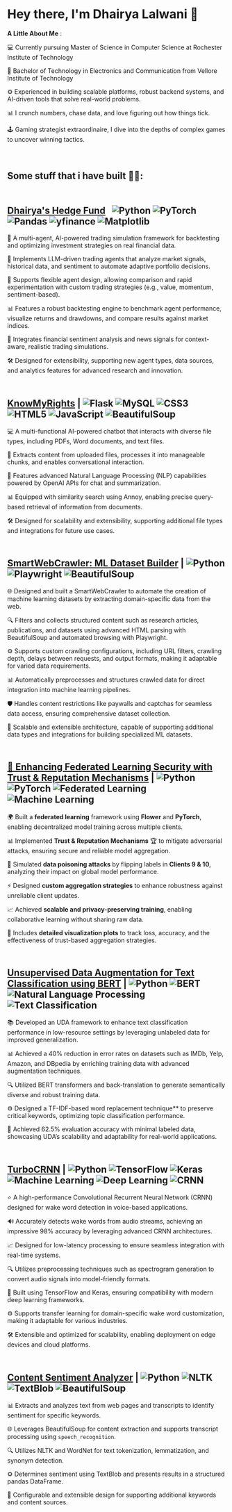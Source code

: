 # **Hey there, I'm Dhairya Lalwani 👋** #

 **A Little About Me** :
 
💻  Currently pursuing Master of Science in Computer Science at Rochester Institute of Technology

🔋 Bachelor of Technology in Electronics and Communication from Vellore Institute of Technology

⚙️ Experienced in building scalable platforms, robust backend systems, and AI-driven tools that solve real-world problems. 

📊 I crunch numbers, chase data, and love figuring out how things tick.

🕹️ Gaming strategist extraordinaire, I dive into the depths of complex games to uncover winning tactics.  <br><br><br>



## **Some stuff that i have built 👷‍♂️:** ##

## <br>[Dhairya's Hedge Fund](https://github.com/dhairya1702/Dhairya-s-Hedge-Fund) &nbsp; ![Python](https://img.shields.io/badge/Python-3776AB?style=plastic&logo=python&logoColor=white) ![PyTorch](https://img.shields.io/badge/PyTorch-EE4C2C?style=plastic&logo=pytorch&logoColor=white) ![Pandas](https://img.shields.io/badge/Pandas-150458?style=plastic&logo=pandas&logoColor=white) ![yfinance](https://img.shields.io/badge/yfinance-003262?style=plastic&logo=yahoo&logoColor=white) ![Matplotlib](https://img.shields.io/badge/Matplotlib-11557c?style=plastic&logo=plotly&logoColor=white) ##

💸 A multi-agent, AI-powered trading simulation framework for backtesting and optimizing investment strategies on real financial data.

🤖 Implements LLM-driven trading agents that analyze market signals, historical data, and sentiment to automate adaptive portfolio decisions.

🔄 Supports flexible agent design, allowing comparison and rapid experimentation with custom trading strategies (e.g., value, momentum, sentiment-based).

📊 Features a robust backtesting engine to benchmark agent performance, visualize returns and drawdowns, and compare results against market indices.

🧠 Integrates financial sentiment analysis and news signals for context-aware, realistic trading simulations.

🛠️ Designed for extensibility, supporting new agent types, data sources, and analytics features for advanced research and innovation.


## <br>[KnowMyRights](https://github.com/dhairya1702/FileWhisperer) | ![Flask](https://img.shields.io/badge/Flask-000000?style=plastic&logo=flask&logoColor=white) ![MySQL](https://img.shields.io/badge/MySQL-4479A1?style=plastic&logo=mysql&logoColor=white) ![CSS3](https://img.shields.io/badge/CSS3-1572B6?style=plastic&logo=css3&logoColor=white) ![HTML5](https://img.shields.io/badge/HTML5-E34F26?style=plastic&logo=html5&logoColor=white) ![JavaScript](https://img.shields.io/badge/JavaScript-F7DF1E?style=plastic&logo=javascript&logoColor=black) ![BeautifulSoup](https://img.shields.io/badge/BeautifulSoup-8FC440?style=plastic&logo=beautifulsoup&logoColor=white) ##

💻 A multi-functional AI-powered chatbot that interacts with diverse file types, including PDFs, Word documents, and text files.

📂 Extracts content from uploaded files, processes it into manageable chunks, and enables conversational interaction.

🚀 Features advanced Natural Language Processing (NLP) capabilities powered by OpenAI APIs for chat and summarization.

📊 Equipped with similarity search using Annoy, enabling precise query-based retrieval of information from documents.

🛠️ Designed for scalability and extensibility, supporting additional file types and integrations for future use cases.



## <br>[SmartWebCrawler: ML Dataset Builder](https://github.com/dhairya1702/Web-crawler) | ![Python](https://img.shields.io/badge/Python-3776AB?style=plastic&logo=python&logoColor=white) ![Playwright](https://img.shields.io/badge/Playwright-2E86C1?style=plastic&logo=playwright&logoColor=white) ![BeautifulSoup](https://img.shields.io/badge/BeautifulSoup-8FC440?style=plastic&logo=beautifulsoup&logoColor=white) ##

🌐 Designed and built a SmartWebCrawler to automate the creation of machine learning datasets by extracting domain-specific data from the web.

🔍 Filters and collects structured content such as research articles, publications, and datasets using advanced HTML parsing with BeautifulSoup and automated browsing with Playwright.

⚙️ Supports custom crawling configurations, including URL filters, crawling depth, delays between requests, and output formats, making it adaptable for varied data requirements.

📊 Automatically preprocesses and structures crawled data for direct integration into machine learning pipelines.

🛡️ Handles content restrictions like paywalls and captchas for seamless data access, ensuring comprehensive dataset collection.

🚀 Scalable and extensible architecture, capable of supporting additional data types and integrations for building specialized ML datasets.




## <br>[🔐 Enhancing Federated Learning Security with Trust & Reputation Mechanisms](https://github.com/dhairya1702/Federated-learning) | ![Python](https://img.shields.io/badge/Python-3776AB?style=plastic&logo=python&logoColor=white) ![PyTorch](https://img.shields.io/badge/PyTorch-EE4C2C?style=plastic&logo=pytorch&logoColor=white) ![Federated Learning](https://img.shields.io/badge/Federated_Learning-008080?style=plastic&logo=ai&logoColor=white) ![Machine Learning](https://img.shields.io/badge/Machine_Learning-FFA500?style=plastic&logo=machinelearning&logoColor=white) ##

🌍 Built a **federated learning** framework using **Flower** and **PyTorch**, enabling decentralized model training across multiple clients.  

📊 Implemented **Trust & Reputation Mechanisms** 🏆 to mitigate adversarial attacks, ensuring secure and reliable model aggregation.  

🧪 Simulated **data poisoning attacks** by flipping labels in **Clients 9 & 10**, analyzing their impact on global model performance.  

⚡ Designed **custom aggregation strategies** to enhance robustness against unreliable client updates.  

📈 Achieved **scalable and privacy-preserving training**, enabling collaborative learning without sharing raw data.  

🚀 Includes **detailed visualization plots** to track loss, accuracy, and the effectiveness of trust-based aggregation strategies.  




## <br>[Unsupervised Data Augmentation for Text Classification using BERT](https://github.com/dhairya1702/UDA-textclassification-Bert) | ![Python](https://img.shields.io/badge/Python-3776AB?style=plastic&logo=python&logoColor=white) ![BERT](https://img.shields.io/badge/BERT-000000?style=plastic&logoColor=white) ![Natural Language Processing](https://img.shields.io/badge/NLP-065535?style=plastic&logo=nlp&logoColor=white) ![Text Classification](https://img.shields.io/badge/Text_Classification-1E90FF?style=plastic&logo=machine-learning&logoColor=white) ##

📚 Developed an UDA framework to enhance text classification performance in low-resource settings by leveraging unlabeled data for improved generalization.

📊 Achieved a 40% reduction in error rates on datasets such as IMDb, Yelp, Amazon, and DBpedia by enriching training data with advanced augmentation techniques.

🔍 Utilized BERT transformers and back-translation to generate semantically diverse and robust training data.

⚙️ Designed a TF-IDF-based word replacement technique** to preserve critical keywords, optimizing topic classification performance.

🚀 Achieved 62.5% evaluation accuracy with minimal labeled data, showcasing UDA’s scalability and adaptability for real-world applications.



## <br>**[TurboCRNN](https://github.com/dhairya1702/TurboCRNN)** | ![Python](https://img.shields.io/badge/Python-3776AB?style=plastic&logo=python&logoColor=white) ![TensorFlow](https://img.shields.io/badge/TensorFlow-FF6F00?style=plastic&logo=tensorflow&logoColor=white) ![Keras](https://img.shields.io/badge/Keras-D00000?style=plastic&logo=keras&logoColor=white) ![Machine Learning](https://img.shields.io/badge/Machine_Learning-065535?style=plastic&logo=machine-learning&logoColor=white) ![Deep Learning](https://img.shields.io/badge/Deep_Learning-8E44AD?style=plastic&logo=deep-learning&logoColor=white) ![CRNN](https://img.shields.io/badge/CRNN-1E90FF?style=plastic&logo=neural-network&logoColor=white) ##

⭐ A high-performance Convolutional Recurrent Neural Network (CRNN) designed for wake word detection in voice-based applications.

🔊 Accurately detects wake words from audio streams, achieving an impressive 98% accuracy by leveraging advanced CRNN architectures.

📈 Designed for low-latency processing to ensure seamless integration with real-time systems.

🔍 Utilizes preprocessing techniques such as spectrogram generation to convert audio signals into model-friendly formats.

🚀 Built using TensorFlow and Keras, ensuring compatibility with modern deep learning frameworks.

⚙️ Supports transfer learning for domain-specific wake word customization, making it adaptable for various industries.

🛠️ Extensible and optimized for scalability, enabling deployment on edge devices and cloud platforms.


## <br>[Content Sentiment Analyzer](https://github.com/dhairya1702/Content-Sentiment-Analyzer) | ![Python](https://img.shields.io/badge/Python-3776AB?style=plastic&logo=python&logoColor=white) ![NLTK](https://img.shields.io/badge/NLTK-000000?style=plastic&logo=nltk&logoColor=white) ![TextBlob](https://img.shields.io/badge/TextBlob-8E44AD?style=plastic&logo=textblob&logoColor=white) ![BeautifulSoup](https://img.shields.io/badge/BeautifulSoup-8FC440?style=plastic&logo=beautifulsoup&logoColor=white) ##

📊 Extracts and analyzes text from web pages and transcripts to identify sentiment for specific keywords.

🌐 Leverages BeautifulSoup for content extraction and supports transcript processing using `speech_recognition`.

🔍 Utilizes NLTK and WordNet for text tokenization, lemmatization, and synonym detection.

⚙️ Determines sentiment using TextBlob and presents results in a structured pandas DataFrame.

🚀 Configurable and extensible design for supporting additional keywords and content sources.





